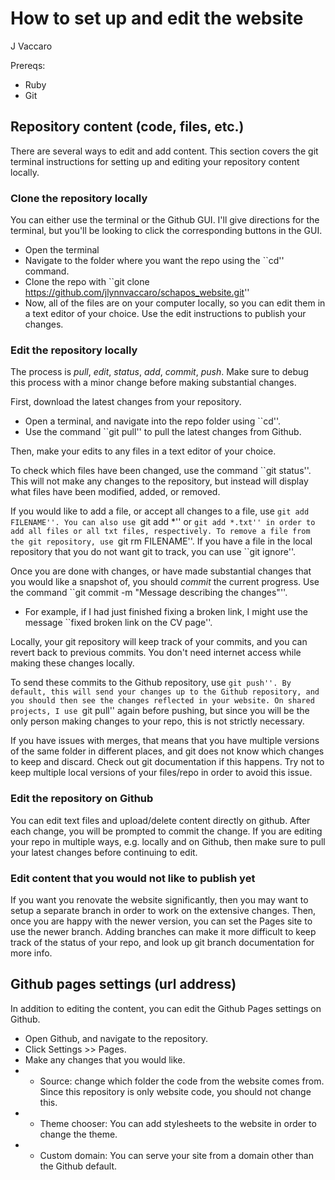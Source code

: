 # How to set up and edit the website
J Vaccaro

Prereqs:
* Ruby
* Git

## Repository content (code, files, etc.)

There are several ways to edit and add content. This section covers the git terminal instructions for setting up and editing your repository content locally.

### Clone the repository locally

You can either use the terminal or the Github GUI. I'll give directions for the terminal, but you'll be looking to click the corresponding buttons in the GUI.

* Open the terminal
* Navigate to the folder where you want the repo using the ``cd'' command.
* Clone the repo with ``git clone https://github.com/jlynnvaccaro/schapos_website.git''
* Now, all of the files are on your computer locally, so you can edit them in a text editor of your choice. Use the edit instructions to publish your changes.

### Edit the repository locally

The process is *pull*, *edit*, *status*, *add*, *commit*, *push*. Make sure to debug this process with a minor change before making substantial changes.

First, download the latest changes from your repository. 
* Open a terminal, and navigate into the repo folder using ``cd''.
* Use the command ``git pull'' to pull the latest changes from Github.

Then, make your edits to any files in a text editor of your choice.

To check which files have been changed, use the command ``git status''. This will not make any changes to the repository, but instead will display what files have been modified, added, or removed.

If you would like to add a file, or accept all changes to a file, use ``git add FILENAME''. You can also use ``git add *'' or ``git add *.txt'' in order to add all files or all txt files, respectively. To remove a file from the git repository, use ``git rm FILENAME''. If you have a file in the local repository that you do not want git to track, you can use ``git ignore''.

Once you are done with changes, or have made substantial changes that you would like a snapshot of, you should *commit* the current progress. Use the command ``git commit -m "Message describing the changes"''.
* For example, if I had just finished fixing a broken link, I might use the message ``fixed broken link on the CV page''.

Locally, your git repository will keep track of your commits, and you can revert back to previous commits. You don't need internet access while making these changes locally. 

To send these commits to the Github repository, use ``git push''. By default, this will send your changes up to the Github repository, and you should then see the changes reflected in your website. On shared projects, I use ``git pull'' again before pushing, but since you will be the only person making changes to your repo, this is not strictly necessary.

If you have issues with merges, that means that you have multiple versions of the same folder in different places, and git does not know which changes to keep and discard. Check out git documentation if this happens. Try not to keep multiple local versions of your files/repo in order to avoid this issue.

### Edit the repository on Github

You can edit text files and upload/delete content directly on github. After each change, you will be prompted to commit the change. If you are editing your repo in multiple ways, e.g. locally and on Github, then make sure to pull your latest changes before continuing to edit.

### Edit content that you would not like to publish yet

If you want you renovate the website significantly, then you may want to setup a separate branch in order to work on the extensive changes. Then, once you are happy with the newer version, you can set the Pages site to use the newer branch. Adding branches can make it more difficult to keep track of the status of your repo, and look up git branch documentation for more info.

## Github pages settings (url address)

In addition to editing the content, you can edit the Github Pages settings on Github. 

* Open Github, and navigate to the repository.
* Click Settings >> Pages.
* Make any changes that you would like.
* * Source: change which folder the code from the website comes from. Since this repository is only website code, you should not change this.
* * Theme chooser: You can add stylesheets to the website in order to change the theme.
* * Custom domain: You can serve your site from a domain other than the Github default.